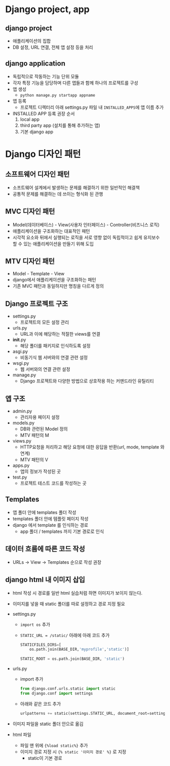 # Django project, app

## django project

- 애플리케이션의 집합
- DB 설정, URL 연결, 전체 앱 설정 등을 처리

## django application

- 독립적으로 작동하는 기능 단위 모듈
- 각자 특정 기능을 담당하며 다른 앱들과 함께 하나의 프로젝트를 구성
- 앱 생성
    - `python manage.py startapp appname`
- 앱 등록
    - 프로젝트 디렉터리 아래 settings.py 파일 내 `INSTALLED_APPS`에 앱 이름 추가
- INSTALLED APP 등록 권장 순서
    1. local app
    2. third party app (설치를 통해 추가하는 앱)
    3. 기본 django app

# Django 디자인 패턴

## 소프트웨어 디자인 패턴

- 소프트웨어 설계에서 발생하는 문제를 해결하기 위한 일반적인 해결책
- 공통적 문제를 해결하는 데 쓰이는 형식화 된 관행

## MVC 디자인 패턴

- Model(데이터베이스) - View(사용자 인터페이스) - Controller(비즈니스 로직)
- 애플리케이션을 구조화하는 대표적인 패턴
- 시각적 요소와 뒤에서 실행되는 로직을 서로 영향 없이 독립적이고 쉽게 유지보수 할 수 있는 애플리케이션을 만들기 위해 도입

## MTV 디자인 패턴

- Model - Template - View
- django에서 애플리케이션을 구조화하는 패턴
- 기존 MVC 패턴과 동일하지만 명칭을 다르게 정의

## Django 프로젝트 구조

- settings.py
    - 프로젝트의 모든 설정 관리
- urls.py
    - URL과 이에 해당하는 적절한 views를 연결
- __init__.py
    - 해당 폴더를 패키지로 인식하도록 설정
- asgi.py
    - 비동기식 웹 서버와의 연결 관련 설정
- wsgi.py
    - 웹 서버와의 연결 관련 설정
- manage.py
    - Django 프로젝트와 다양한 방법으로 상호작용 하는 커맨드라인 유틸리티

## 앱 구조

- admin.py
    - 관리자용 페이지 설정
- models.py
    - DB와 관련된 Model 정의
    - MTV 패턴의 M
- views.py
    - HTTP요청을 처리하고 해당 요청에 대한 응답을 반환(url, mode, template 와 연계)
    - MTV 패턴의 V
- apps.py
    - 앱의 정보가 작성된 곳
- test.py
    - 프로젝트 테스트 코드를 작성하는 곳

## Templates

- 앱 폴더 안에 templates 폴더 작성
- templates 폴더 안에 템플릿 페이지 작성
- django 에서 template 를 인식하는 경로
    - app 폴더 / templates 까지 기본 경로로 인식

## 데이터 흐름에 따른 코드 작성

- URLs → View → Templates 순으로 작성 권장

## django html 내 이미지 삽입

- html 작성 시 경로를 일반 html 실습처럼 하면 이미지가 보이지 않는다.
- 이미지를 넣을 때 static 폴더를 따로 설정하고 경로 지정 필요
- settings.py
    - `import os` 추가
    - `STATIC_URL = /static/` 아래에 아래 코드 추가
        
        ```python
        STATICFILES_DIRS=[
            os.path.join(BASE_DIR,'myprofile','static')]
            
        STATIC_ROOT = os.path.join(BASE_DIR, 'static')
        ```
        
- urls.py
    - import 추가
        
        ```python
        from django.conf.urls.static import static
        from django.conf import settings
        ```
        
    - 아래와 같은 코드 추가
        
        ```python
        urlpatterns += static(settings.STATIC_URL, document_root=settings.STATIC_ROOT)
        ```
        
- 이미지 파일을 static 폴더 안으로 옮김
- html 파일
    - 파일 맨 위에 `{%load static%}` 추가
    - 이미지 경로 지정 시 `{% static '이미지 경로' %}` 로 지정
        - static이 기본 경로